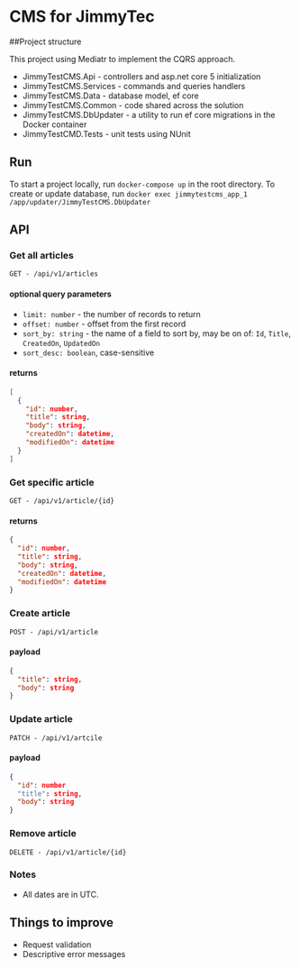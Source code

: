 # CMS for JimmyTec

##Project structure

This project using Mediatr to implement the CQRS approach.

 - JimmyTestCMS.Api - controllers and asp.net core 5 initialization
 - JimmyTestCMS.Services - commands and queries handlers
 - JimmyTestCMS.Data - database model, ef core
 - JimmyTestCMS.Common - code shared across the solution
 - JimmyTestCMS.DbUpdater - a utility to run ef core migrations in the Docker container
 - JimmyTestCMD.Tests - unit tests using NUnit

## Run

To start a project locally, run `docker-compose up` in the root directory. To create or update database,
run `docker exec jimmytestcms_app_1 /app/updater/JimmyTestCMS.DbUpdater`

## API

### Get all articles

`GET - /api/v1/articles`

#### optional query parameters

- `limit: number` - the number of records to return
- `offset: number` - offset from the first record
- `sort_by: string` - the name of a field to sort by, may be on of: `Id`, `Title`, `CreatedOn`, `UpdatedOn`
- `sort_desc: boolean`, case-sensitive

#### returns

```json
[
  {
    "id": number,
    "title": string,
    "body": string,
    "createdOn": datetime,
    "modifiedOn": datetime
  }
]
```

### Get specific article

`GET - /api/v1/article/{id}`

#### returns

```json
{
  "id": number,
  "title": string,
  "body": string,
  "createdOn": datetime,
  "modifiedOn": datetime
}
```

### Create article

`POST - /api/v1/article`

#### payload

```json
{
  "title": string,
  "body": string
}
```

### Update article

`PATCH - /api/v1/artcile`

#### payload

```json
{
  "id": number
  "title": string,
  "body": string
}
```

### Remove article

`DELETE - /api/v1/article/{id}`

### Notes

- All dates are in UTC. 
 
## Things to improve
 - Request validation
 - Descriptive error messages
